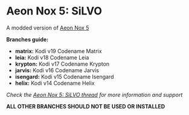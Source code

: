 # Aeon Nox 5: SiLVO
A modded version of [Aeon Nox 5](http://forum.kodi.tv/showthread.php?tid=183504)

**Branches guide:**
 - **matrix:** Kodi v19 Codename Matrix
 - **leia:** Kodi v18 Codename Leia
 - **krypton:** Kodi v17 Codename Krypton
 - **jarvis:** Kodi v16 Codename Jarvis
 - **isengard:** Kodi v15 Codename Isengard
 - **helix:** Kodi v14 Codename Helix

*Check the [Aeon Nox 5: SiLVO thread](http://forum.kodi.tv/showthread.php?tid=210069) for more information and support*

**ALL OTHER BRANCHES SHOULD NOT BE USED OR INSTALLED**
